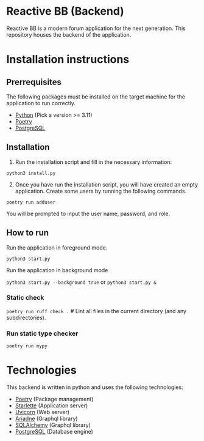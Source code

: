 # Reactive BB (Backend)

Reactive BB is a modern forum application for the next generation. 
This repository houses the backend of the application.

# Installation instructions

## Prerrequisites 

The following packages must be installed on the target machine for the application to run correctly.

- [Python](https://www.python.org/) (Pick a version >= 3.11)
- [Poetry](https://python-poetry.org/)
- [PostgreSQL](https://www.postgresql.org/)

## Installation

1) Run the installation script and fill in the necessary information:

`python3 install.py`

2) Once you have run the installation script, you will have created an empty application. Create some users by running the following commands.

`poetry run adduser`

You will be prompted to input the user name, password, and role.

## How to run 

Run the application in foreground mode.

`python3 start.py`

Run the application in background mode

`python3 start.py --background true` or `python3 start.py &`

### Static check

`poetry run ruff check .` # Lint all files in the current directory (and any subdirectories).

### Run static type checker

`poetry run mypy`

# Technologies 

This backend is written in python and uses the following technologies:

- [Poetry](https://python-poetry.org/) (Package management)
- [Starlette](https://www.starlette.io/) (Application server)
- [Uvicorn](https://www.uvicorn.org/) (Web server)
- [Ariadne](https://ariadnegraphql.org/) (Graphql library)
- [SQLAlchemy](https://www.sqlalchemy.org/) (Graphql library)
- [PostgreSQL](https://www.postgresql.org/) (Database engine)